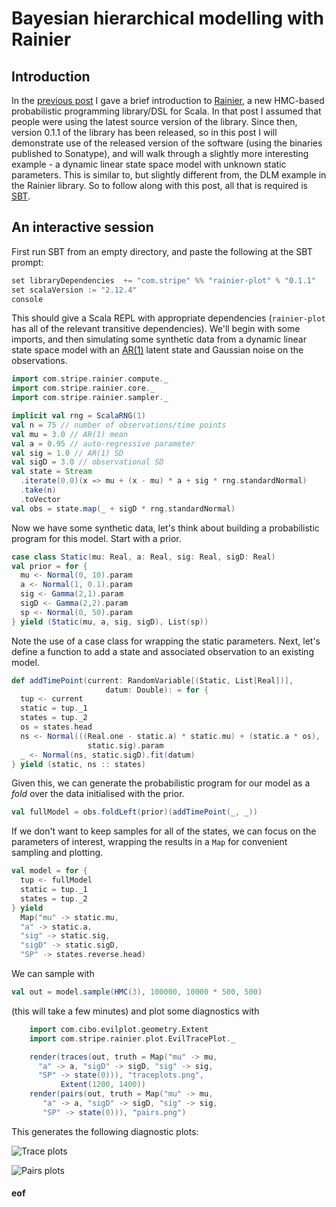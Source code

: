 # Bayesian hierarchical modelling with Rainier

## Introduction

In the [previous post](https://darrenjw.wordpress.com/2018/06/01/monadic-probabilistic-programming-in-scala-with-rainier/) I gave a brief introduction to [Rainier](https://github.com/stripe/rainier), a new HMC-based probabilistic programming library/DSL for Scala. In that post I assumed that people were using the latest source version of the library. Since then, version 0.1.1 of the library has been released, so in this post I will demonstrate use of the released version of the software (using the binaries published to Sonatype), and will walk through a slightly more interesting example - a dynamic linear state space model with unknown static parameters. This is similar to, but slightly different from, the DLM example in the Rainier library. So to follow along with this post, all that is required is [SBT](https://www.scala-sbt.org/).

## An interactive session

First run SBT from an empty directory, and paste the following at the SBT prompt:

```scala
set libraryDependencies  += "com.stripe" %% "rainier-plot" % "0.1.1"
set scalaVersion := "2.12.4"
console
```

This should give a Scala REPL with appropriate dependencies (`rainier-plot` has all of the relevant transitive dependencies). We'll begin with some imports, and then simulating some synthetic data from a dynamic linear state space model with an [AR(1)](https://en.wikipedia.org/wiki/Autoregressive_model) latent state and Gaussian noise on the observations.

```scala
import com.stripe.rainier.compute._
import com.stripe.rainier.core._
import com.stripe.rainier.sampler._

implicit val rng = ScalaRNG(1)
val n = 75 // number of observations/time points
val mu = 3.0 // AR(1) mean
val a = 0.95 // auto-regressive parameter
val sig = 1.0 // AR(1) SD
val sigD = 3.0 // observational SD
val state = Stream
  .iterate(0.0)(x => mu + (x - mu) * a + sig * rng.standardNormal)
  .take(n)
  .toVector
val obs = state.map(_ + sigD * rng.standardNormal)
```

Now we have some synthetic data, let's think about building a probabilistic program for this model. Start with a prior.

```scala
case class Static(mu: Real, a: Real, sig: Real, sigD: Real)
val prior = for {
  mu <- Normal(0, 10).param
  a <- Normal(1, 0.1).param
  sig <- Gamma(2,1).param
  sigD <- Gamma(2,2).param
  sp <- Normal(0, 50).param
} yield (Static(mu, a, sig, sigD), List(sp))
```

Note the use of a case class for wrapping the static parameters. Next, let's define a function to add a state and associated observation to an existing model.

```scala
def addTimePoint(current: RandomVariable[(Static, List[Real])],
                     datum: Double): = for {
  tup <- current
  static = tup._1
  states = tup._2
  os = states.head
  ns <- Normal(((Real.one - static.a) * static.mu) + (static.a * os),
                 static.sig).param
  _ <- Normal(ns, static.sigD).fit(datum)
} yield (static, ns :: states)
```

Given this, we can generate the probabilistic program for our model as a *fold* over the data initialised with the prior.

```scala
val fullModel = obs.foldLeft(prior)(addTimePoint(_, _))
```

If we don't want to keep samples for all of the states, we can focus on the parameters of interest, wrapping the results in a `Map` for convenient sampling and plotting.

```scala
val model = for {
  tup <- fullModel
  static = tup._1
  states = tup._2
} yield
  Map("mu" -> static.mu,
  "a" -> static.a,
  "sig" -> static.sig,
  "sigD" -> static.sigD,
  "SP" -> states.reverse.head)
```

We can sample with

```scala
val out = model.sample(HMC(3), 100000, 10000 * 500, 500)
```

(this will take a few minutes) and plot some diagnostics with

```scala
    import com.cibo.evilplot.geometry.Extent
    import com.stripe.rainier.plot.EvilTracePlot._

    render(traces(out, truth = Map("mu" -> mu,
      "a" -> a, "sigD" -> sigD, "sig" -> sig,
      "SP" -> state(0))), "traceplots.png",
           Extent(1200, 1400))
    render(pairs(out, truth = Map("mu" -> mu,
       "a" -> a, "sigD" -> sigD, "sig" -> sig,
       "SP" -> state(0))), "pairs.png")
```

This generates the following diagnostic plots:

![Trace plots]()

![Pairs plots]()




#### eof

